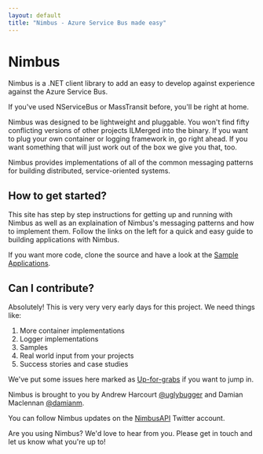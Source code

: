 ```yaml
---
layout: default
title: "Nimbus - Azure Service Bus made easy"
---
```


# Nimbus
Nimbus is a .NET client library to add an easy to develop against experience against the Azure Service Bus.

If you've used NServiceBus or MassTransit before, you'll be right at home.

Nimbus was designed to be lightweight and pluggable. You won't find fifty conflicting versions of other projects ILMerged into the binary. If you want to plug your own container or logging framework in, go right ahead. If you
want something that will just work out of the box we give you that, too.

Nimbus provides implementations of all of the common messaging patterns for building distributed, service-oriented systems.

## How to get started?

This site has step by step instructions for getting up and running with Nimbus as well as an explaination of Nimbus's messaging patterns and how to implement them. Follow the links on the left for a quick and easy guide to building applications with Nimbus.

If you want more code, clone the source and have a look at the [Sample Applications](https://github.com/NimbusAPI/Nimbus/tree/master/src/Samples).


## Can I contribute?
Absolutely! This is very very very early days for this project. We need things
like:

1.  More container implementations
1.  Logger implementations
1.  Samples
1.  Real world input from your projects
2.  Success stories and case studies

We've put some issues here marked as [Up-for-grabs][4] if you want to jump in.

Nimbus is brought to you by Andrew Harcourt [@uglybugger][1] and Damian Maclennan [@damianm][2].

You can follow Nimbus updates on the [NimbusAPI][3] Twitter account.

Are you using Nimbus? We'd love to hear from you. Please get in touch and let us know what you're up to!

[1]: <http://twitter.com/uglybugger>

[2]: <http://twitter.com/damianm>

[3]: <http://twitter.com/NimbusAPI>

[4]: <https://github.com/NimbusAPI/Nimbus/issues?labels=up-for-grabs&page=1&state=open>
